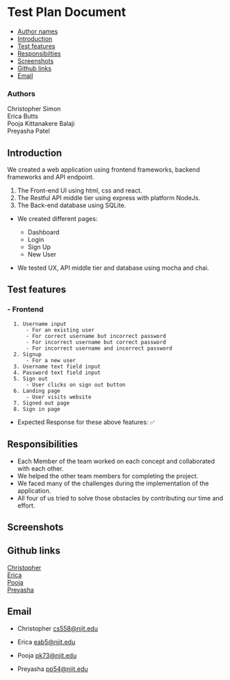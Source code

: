 # Test Plan Document

- [Author names](#author-names)
- [Introduction](#introduction)
- [Test features](#test-features)
- [Responsibilties](#responsibilities)
- [Screenshots](#screenshots)
- [Github links](#github-links)
- [Email](#email)

### Authors

Christopher Simon\
Erica Butts\
Pooja Kittanakere Balaji\
Preyasha Patel


## Introduction
We created a web application using frontend frameworks, backend frameworks and API endpoint.
1. The Front-end UI using html, css and react.
2. The Restful API middle tier using express with platform NodeJs.
3. The Back-end database using SQLite.

- We created different pages:
    - Dashboard
    - Login
    - Sign Up
    - New User

- We tested UX, API middle tier and database using mocha and chai.

## Test features
### - Frontend
      1. Username input
          - For an existing user
          - For correct username but incorrect password
          - For incorrect username but correct password
          - For incorrect username and incorrect password
      2. Signup
          - For a new user
      3. Username text field input
      4. Password text field input
      5. Sign out
          - User clicks on sign out button
      6. Landing page
          - User visits website
      7. Signed out page
      8. Sign in page

- Expected Response for these above features: :white_check_mark:

## Responsibilities
- Each Member of the team worked on each concept and collaborated with each other.
- We helped the other team members for completing the project.
- We faced many of the challenges during the implementation of the application.
- All four of us tried to solve those obstacles by contributing our time and effort.

## Screenshots

## Github links
[Christopher](https://github.com/cs5581)\
[Erica](https://github.com/deathloser)\
[Pooja](https://github.com/pkb94)\
[Preyasha](https://github.com/preyasha2810)


## Email
- Christopher
<cs558@njit.edu>

- Erica
<eab5@njit.edu>

- Pooja
<pk73@njit.edu>

- Preyasha
<pp54@njit.edu>
